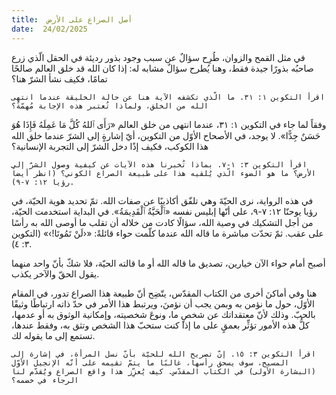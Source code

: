 ```yaml
---
title:  أصل الصراع على الأرض
date:  24/02/2025
---
```


في مثل القمح والزوان، طُرِح سؤالٌ عن سبب وجود بذور رديئة في الحقل الّذي زرع صاحبُه بذورًا جيدة فقط، وهنا يُطرح سؤالٌ مشابه له: إذا كان الله قد خلق العالم صالحًا تمامًا، فكيف نشأ الشرّ هنا؟

`اقرأ التكوين ١: ٣١. ما الّذي تكشفه الآية هنا عن حالة الخليقة عندما انتهى الله من الخلق، ولماذا تُعتبر هذه الإجابة مُهمّةً؟`

وفقاً لما جاء في التكوين ١: ٣١، عندما انتهى من خلق العالم «رَأَى ٱللهُ كُلَّ مَا عَمِلَهُ فَإِذَا هُوَ حَسَنٌ جِدًّا». لا يوجد، في الأصحاح الأوّل من التكوين، أيّ إشارةٍ إلى الشرّ عندما خلق الله هذا الكوكب، فكيف إذًا دخل الشرّ إلى التجربة الإنسانية؟

`اقرأ التكوين ٣: ١-٧. بماذا تُخبرنا هذه الآيات عن كيفية وصول الشرّ إلى الأرض؟ ما هو الضوء الّذي يُلقيه هذا على طبيعة الصراع الكوني؟ (انظر أيضاً رؤيا ١٢: ٧-٩).`

في هذه الرواية، نرى الحيّةَ وهي تلفّق أكاذيبًا عن صفات الله. تمّ تحديد هوية الحيّة، في رؤيا يوحنّا ١٢: ٧-٩، على أنّها إبليس نفسه «ٱلْحَيَّةُ ٱلْقَدِيمَةُ». في البداية استخدمت الحيّة، من أجل التشكيك في وصية الله، سؤالًا كادت من خلاله أن تقلب ما أوصى الله به رأسًا على عقب. ثمّ تحدّت مباشرة ما قاله الله عندما كلّمت حواء قائلةً: «‹لَنْ تَمُوتَا!›» (التكوين ٣: ٤).

أصبح أمام حواء الآن خيارين، تصديق ما قاله الله أو ما قالته الحيّة، فلا شكّ بأنّ واحد منهما يقول الحقّ والآخر يكذب.

هنا وفي أماكنَ أخرى من الكتاب المقدّس، يتّضِح أنّ طبيعة هذا الصراع تدور، في المقام الأوّل، حول ما نؤمن به وبمن يجب أن نؤمنَ، ويرتبط هذا الأمر في حدّ ذاته ارتباطًا وثيقًا بالحبّ. وذلك لأنّ معتقداتك عن شخصٍ ما، ونوعَ شخصيته، وإمكانية الوثوق به أو عدمها، كلُّ هذه الأمور تؤثِّر بعمقٍ على ما إذا كنت ستحبّ هذا الشخص وتثق به، وفقط عندها، تستمع إلى ما يقوله لك.

`اقرأ التكوين ٣: ١٥. إنّ تصريح الله للحيّة بأنّ نسل المرأة، في إشارة إلى المسيح، سوف يسحق رأسها، غالبًا ما يتمّ تقيمه على أنّه الإنجيل الأوّل (البشارة الأولى) في الكتاب المقدّس. كيف يُعزِّز هذا واقع الصراع ويُقدّم لنا الرجاء في خضمه؟`